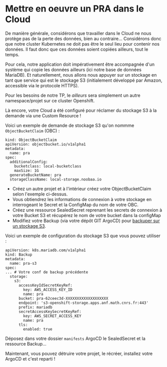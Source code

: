 # Mettre en oeuvre un PRA dans le Cloud

De manière générale, considérons que travailler dans le Cloud ne nous protège pas de la perte des données, bien au contraire... Considérons donc que notre cluster Kubernetes ne doit pas être le seul lieu pour contenir nos données. Il faut donc que ces données soient copiées ailleurs, tout le temps.

Pour cela, notre application doit impérativement être accompagnée d'un système qui copie les données ailleurs (ici notre base de données MariaDB). Et naturellement, nous allons nous appuyer sur un stockage en tant que service qui est le stockage S3 (initialement développé par Amazon, accessible via le protocole HTTPS).

Pour les besoins de notre TP, le *ailleurs* sera simplement un autre namespace/projet sur ce cluster Openshift.

Là encore, votre Cloud a été configuré pour réclamer du stockage S3 à la demande via une Custom Resource !

Voici un exemple de demande de stockage S3 qu'on nommme `ObjectBucketClaim` (OBC) :

```
kind: ObjectBucketClaim
apiVersion: objectbucket.io/v1alpha1
metadata:
  name: pra
spec:
  additionalConfig:
    bucketclass: local-bucketclass
    maxSize: 1G
  generateBucketName: pra
  storageClassName: local-storage.noobaa.io
```

- Créez un autre projet et à l'intérieur créez votre ObjectBucketClaim selon l'exemple ci-dessus.
- Vous obtiendrez les informations de connexion à votre stockage en interrogeant le Secret et la ConfigMap du nom de votre OBC.
- Créez une ressource SealedSecret reprenant les secrets de connexion à votre Bucket S3 et récupérez le nom de votre bucket dans la configMap 
- Modifiez votre Backup (via votre dépôt GIT ArgoCD) pour [backuper sur un stockage S3](https://github.com/mariadb-operator/mariadb-operator/blob/main/examples/manifests/backup_s3.yaml). 

Voici un exemple de configuration du stockage S3 que vous pouvez utiliser :

```
apiVersion: k8s.mariadb.com/v1alpha1
kind: Backup
metadata:
  name: pra-s3
spec:
... # Votre conf de backup précédente
  storage:
    s3:
      accessKeyIdSecretKeyRef:
        key: AWS_ACCESS_KEY_ID
        name: pra
      bucket: pra-62ceec3d-XXXXXXXXXXXXXXXXXXX
      endpoint: 's3-openshift-storage.apps.anf.math.cnrs.fr:443'
      prefix: mariadb
      secretAccessKeySecretKeyRef:
        key: AWS_SECRET_ACCESS_KEY
        name: pra
      tls:
        enabled: true
```

Déposez dans votre dossier `manifests` ArgoCD le SealedSecret et la ressource Backup...

Maintenant, vous pouvez détruire votre projet, le récréer, installez votre ArgoCD et c'est reparti !